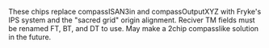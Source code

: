 These chips replace compassISAN3in and compassOutputXYZ with Fryke's IPS system and the "sacred grid" origin alignment. Reciver TM fields must be renamed FT, BT, and DT to use. May make a 2chip compasslike solution in the future.
